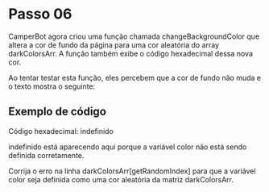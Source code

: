 # Passo 06

CamperBot agora criou uma função chamada changeBackgroundColor que altera a cor de fundo da página para uma cor aleatória do array darkColorsArr. A função também exibe o código hexadecimal dessa nova cor.

Ao tentar testar esta função, eles percebem que a cor de fundo não muda e o texto mostra o seguinte:

## Exemplo de código

Código hexadecimal: indefinido

indefinido está aparecendo aqui porque a variável color não está sendo definida corretamente.

Corrija o erro na linha darkColorsArr[getRandomIndex] para que a variável color seja definida como uma cor aleatória da matriz darkColorsArr.